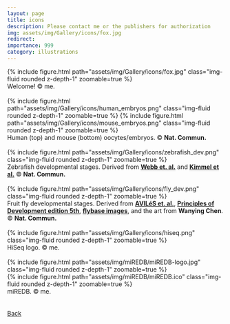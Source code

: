 ```yaml
---
layout: page
title: icons
description: Please contact me or the publishers for authorization
img: assets/img/Gallery/icons/fox.jpg
redirect: 
importance: 999
category: illustrations
---
```


<div class="row mt-3 text-center">
    <div class="col-sm mt-3 mt-md-0">
    </div>
    <div class="col-sm mt-3 mt-md-0">
        {% include figure.html path="assets/img/Gallery/icons/fox.jpg" class="img-fluid rounded z-depth-1" zoomable=true %}
    </div>
    <div class="col-sm mt-3 mt-md-0">
    </div>
</div>
<div class="caption">
    Welcome! © me.
</div>

<br/>

<div class="row mt-3 text-center">
    <div class="col-sm mt-3 mt-md-0">
        {% include figure.html path="assets/img/Gallery/icons/human_embryos.png" class="img-fluid rounded z-depth-1" zoomable=true %}
        {% include figure.html path="assets/img/Gallery/icons/mouse_embryos.png" class="img-fluid rounded z-depth-1" zoomable=true %}
    </div>
</div>
<div class="caption">
   Human (top) and mouse (bottom) oocytes/embryos. © <b>Nat. Commun.</b>
</div>

<br/>

<div class="row mt-3 text-center">
    <div class="col-sm mt-3 mt-md-0">
        {% include figure.html path="assets/img/Gallery/icons/zebrafish_dev.png" class="img-fluid rounded z-depth-1" zoomable=true %}
    </div>
</div>
<div class="caption">
   Zebrafish developmental stages. Derived from <b><a href="https://www.sciencedirect.com/science/article/pii/S0167488906002114" target="_blank">Webb et. al.</a></b> and <b><a href="https://pubmed.ncbi.nlm.nih.gov/8589427/" target="_blank">Kimmel et al.</a></b> © <b>Nat. Commun.</b>
</div>

<br/>

<div class="row mt-3 text-center">
    <div class="col-sm mt-3 mt-md-0">
        {% include figure.html path="assets/img/Gallery/icons/fly_dev.png" class="img-fluid rounded z-depth-1" zoomable=true %}
    </div>
</div>
<div class="caption">
   Fruit fly developmental stages. Derived from <b><a href="https://pubmed.ncbi.nlm.nih.gov/29448071/" target="_blank">AVILéS et. al.</a></b>, <b><a href="https://books.google.co.uk/books?id=WbO6BwAAQBAJ"  target="_blank">Principles of Development edition 5th</a></b>, <b><a href="https://flybase.org/imagebrowse/" target="_blank">flybase images</a></b>, and the art from <b>Wanying Chen</b>. © <b>Nat. Commun.</b>
</div>

<br/>

<div class="row mt-3 text-center">
    <div class="col-sm mt-3 mt-md-0">
    </div>
    <div class="col-sm mt-3 mt-md-0">
        {% include figure.html path="assets/img/Gallery/icons/hiseq.png" class="img-fluid rounded z-depth-1" zoomable=true %}
    </div>
    <div class="col-sm mt-3 mt-md-0">
    </div>
</div>
<div class="caption">
    HiSeq logo. © me.
</div>

<br/>

<div class="row mt-2 text-center">
    <div class="col-sm mt-3 mt-md-0">
        {% include figure.html path="assets/img/miREDB/miREDB-logo.jpg" class="img-fluid rounded z-depth-1" zoomable=true %}
    </div>
    <div class="col-sm mt-3 mt-md-0">
        {% include figure.html path="assets/img/miREDB/miREDB.ico" class="img-fluid rounded z-depth-1" zoomable=true %}
    </div>
</div>
<div class="caption">
    miREDB. © me.
</div>

<br/>

<br/>
<a href="/gallery/"><u>Back</u></a>